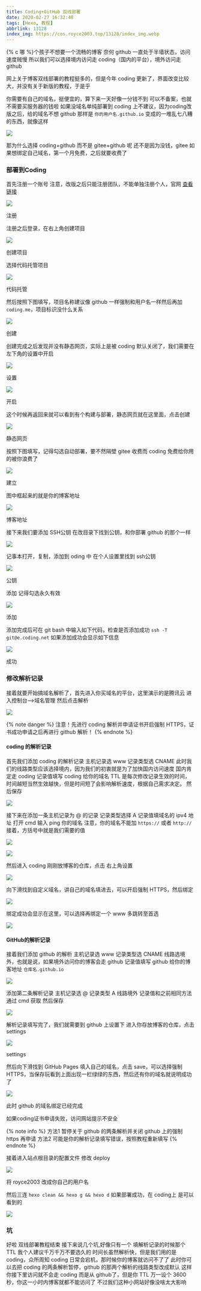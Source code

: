 ```yaml
---
title: Coding+GitHub 双线部署
date: 2020-02-27 16:32:48
tags: [Hexo, 教程]
abbrlink: 13128
index_img: https://cos.royce2003.top/13128/index_img.webp
---
```


{% c 哪 %}个孩子不想要一个流畅的博客
奈何 github 一直处于半墙状态，访问速度贼慢
所以我们可以选择境内访问走 coding（国内的平台），境外访问走 github
<!--more-->
网上关于博客双线部署的教程挺多的，但是今年 coding 更新了，界面改变比较大，并没有关于新版的教程，于是乎


你需要有自己的域名，挺便宜的，算下来一天好像一分钱不到
可以不备案，也就不需要买服务器的钱啦
如果没域名单纯部署到 coding 上不建议，因为coding改版之后，给的域名不想 github 那样是
`你的用户名.github.io`
变成的一堆乱七八糟的东西，就像这样

![](https://cos.royce2003.top/13128/01.webp)

那为什么选择 coding+github 而不是 gitee+github 呢
还不是因为没钱，gitee 如果想绑定自己域名，第一个月免费，之后就要收费了

### 部署到Coding

首先注册一个账号
注意，改版之后只能注册团队，不能单独注册个人，官网 [查看链接](https://coding.net/)

![](https://cos.royce2003.top/13128/02.webp)

注册

注册之后登录，在右上角创建项目

![](https://cos.royce2003.top/13128/03.webp)

创建项目

选择代码托管项目

![](https://cos.royce2003.top/13128/04.webp)

代码托管

然后按照下图填写，项目名称建议像 github 一样强制和用户名一样然后再加 `coding.me`，项目标识没什么关系

![](https://cos.royce2003.top/13128/05.webp)

创建

创建完成之后发现并没有静态网页，实际上是被 coding 默认关闭了，我们需要在左下角的设置中开启

![](https://cos.royce2003.top/13128/06.webp)

设置

![](https://cos.royce2003.top/13128/07.webp)

开启

这个时候再返回来就可以看到有个构建与部署，静态网页就在这里面，点击创建

![](https://cos.royce2003.top/13128/08.webp)

静态网页

按照下图填写，记得勾选自动部署，要不然隔壁 gitee 收费而 coding 免费给你用的被你浪费了

![](https://cos.royce2003.top/13128/09.webp)

建立

图中框起来的就是你的博客地址

![](https://cos.royce2003.top/13128/10.webp)

博客地址

接下来我们要添加 SSH公钥
在改目录下找到公钥，和你部署 github 的那个一样

![](https://cos.royce2003.top/13128/11.webp)

记事本打开，复制，添加到 oding 中
在个人设置里找到 ssh公钥

![](https://cos.royce2003.top/13128/12.webp)

公钥

添加
记得勾选永久有效

![](https://cos.royce2003.top/13128/13.webp)

添加

添加完成后可在 git bash 中输入如下代码，检查是否添加成功
`ssh -T git@e.coding.net`
如果添加成功会显示如下信息

![](https://cos.royce2003.top/13128/14.webp)

成功

### 修改解析记录

接着就要开始搞域名解析了，首先进入你买域名的平台，这里演示的是腾讯云
进入控制台-->域名管理
然后点击解析

![](https://cos.royce2003.top/13128/15.webp)

{% note danger %}
注意！先进行 coding 解析并申请证书开启强制 HTTPS，证书成功申请之后再进行 github 解析！
{% endnote %}

#### coding 的解析记录

首先我们添加 coding 的解析记录
主机记录选 www
记录类型选 CNAME
此时我们的线路类型应该选择境内，因为我们的初衷就是为了加快国内访问速度
国内肯定走 coding
记录值填写 coding 给你的域名
TTL 是每次修改记录生效的时间，时间越短当然生效越快，但是时间短了会影响解析速度，根据自己需求决定。
然后保存

![](https://cos.royce2003.top/13128/16.webp)

接下来在添加一条主机记录为 @ 的记录
记录类型选择 A
记录值填域名的 ipv4 地址
打开 cmd
输入
ping 你的域名
注意，你的域名不能加 `https://` 或者 `http://`
接着，方括号中就是我们需要的值

![](https://cos.royce2003.top/13128/17.webp)

![](https://cos.royce2003.top/13128/18.webp)

然后进入 coding 刚刚放博客的仓库，点击
右上角设置

![](https://cos.royce2003.top/13128/19.webp)

向下滑找到自定义域名，讲自己的域名填进去，可以开启强制 HTTPS，然后绑定

![](https://cos.royce2003.top/13128/20.webp)

绑定成功会显示在这里，可以选择再绑定一个 www 多跳转至首选

![](https://cos.royce2003.top/13128/21.webp)

#### GitHub的解析记录

接着我们添加 github 的解析
主机记录选 www
记录类型选 CNAME
线路选境外，也就是说，如果境外访问你的博客会走 github
记录值填写 github 给你的博客地址
`仓库名.github.io`

![](https://cos.royce2003.top/13128/22.webp)

添加第二条解析记录
主机记录选 @
记录类型 A
线路境外
记录值和之前相同方法通过 cmd 获取
然后保存

![](https://cos.royce2003.top/13128/23.webp)

解析记录填写完了，我们就需要到 github 上设置下
进入你存放博客的仓库，点击 settings

![](https://cos.royce2003.top/13128/24.webp)

settings

然后向下滑找到 GitHub Pages
填入自己的域名，点击 save，可以选择强制 HTTPS，当保存玩看到上面出现一栏绿绿的东西，然后还有你的域名就说明成功了

![](https://cos.royce2003.top/13128/25.webp)

此时 github 的域名绑定已经完成

如果coding证书申请失败，访问网站提示不安全

{% note info %}
方法1 暂停关于 github 的两条解析并关闭 github 上的强制 https 再申请
方法2 可能是你的解析记录填写错误，按照教程重新填写
{% endnote %}

接着进入站点根目录的配置文件
修改 deploy

![](https://cos.royce2003.top/13128/26.webp)

将 royce2003 改成你自己的用户名

然后三连
`hexo clean && hexo g && hexo d`
如果部署成功，在 coding上 是可以看到的

![](https://cos.royce2003.top/13128/27.webp)

### 坑

好啦
双线部署教程结束
接下来说几个坑,好像只有一个
填解析记录的时候那个 TTL 我个人建议千万千万不要选久的
时间长虽然解析快，但是我们用的是 coding，众所周知
coding 日常会宕机，那时候你的博客就访问不了了
此时你可以去把 coding 的两条解析暂停，github 的那两个解析的线路类型改成默认
这样你接下里访问就不会走 coding 而是从 github了，但是你 TTL 万一设个 3600 秒，你这一小时内博客就都不能访问了
不过我们这种小网站好像没啥太大影响